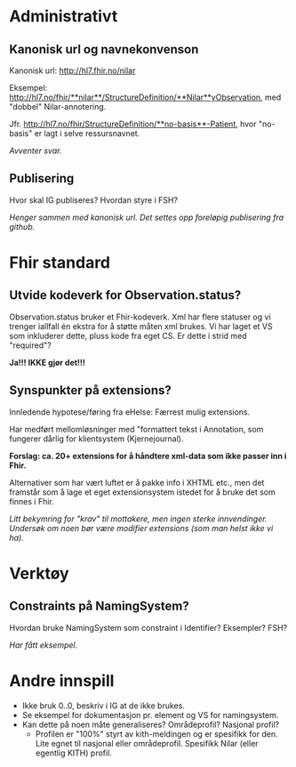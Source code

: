 # Administrativt
## Kanonisk url og navnekonvenson
Kanonisk url: http://hl7.fhir.no/nilar

Eksempel: http://hl7.no/fhir/**nilar**/StructureDefinition/**Nilar**yObservation, med "dobbel" Nilar-annotering.

Jfr. http://hl7.no/fhir/StructureDefinition/**no-basis**-Patient, hvor "no-basis" er lagt i selve ressursnavnet.

*Avventer svar.*

## Publisering
Hvor skal IG publiseres? Hvordan styre i FSH?

*Henger sammen med kanonisk url. Det settes opp foreløpig publisering fra github.*

# Fhir standard
## Utvide kodeverk for Observation.status?
Observation.status bruker et Fhir-kodeverk. Xml har flere statuser og vi trenger iallfall én ekstra for å støtte måten xml brukes. Vi har laget et VS som inkluderer dette, pluss kode fra eget CS. Er dette i strid med "required"?

**Ja!!! IKKE gjør det!!!**

## Synspunkter på extensions?
Innledende hypotese/føring fra eHelse: Færrest mulig extensions.

Har medført mellomløsninger med "formattert tekst i Annotation, som fungerer dårlig for klientsystem (Kjernejournal).

**Forslag: ca. 20+ extensions for å håndtere xml-data som ikke passer inn i Fhir.**

Alternativer som har vært luftet er å pakke info i XHTML etc., men det framstår som å lage et eget extensionsystem istedet for å bruke det som finnes i Fhir.

*Litt bekymring for "krav" til mottakere, men ingen sterke innvendinger. Undersøk om noen bør være modifier extensions (som man helst ikke vi ha).*

# Verktøy
## Constraints på NamingSystem?
Hvordan bruke NamingSystem som constraint i Identifier? Eksempler? FSH?

*Har fått eksempel.*

# Andre innspill
- Ikke bruk 0..0, beskriv i IG at de ikke brukes.
- Se eksempel for dokumentasjon pr. element og VS for namingsystem.
- Kan dette på noen måte generaliseres? Områdeprofil? Nasjonal profil?
  - Profilen er "100%" styrt av kith-meldingen og er spesifikk for den. Lite egnet til nasjonal eller områdeprofil. Spesifikk Nilar (eller egentlig KITH) profil.